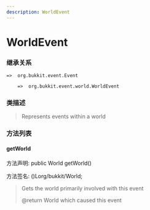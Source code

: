 ```yaml
---
description: WorldEvent
---
```


# WorldEvent

### 继承关系

    =>  org.bukkit.event.Event

        =>  org.bukkit.event.world.WorldEvent

### 类描述

> Represents events within a world

### 方法列表

#### getWorld

方法声明: public World getWorld()

方法签名: ()Lorg/bukkit/World;

> Gets the world primarily involved with this event
>
> @return World which caused this event